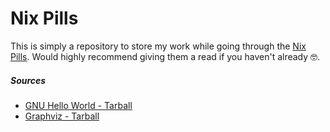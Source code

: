 # Nix Pills

This is simply a repository to store my work while going through the [Nix Pills](https://nixos.org/guides/nix-pills/). Would highly recommend giving them a read if you haven't already 🤓.

##### Sources

- [GNU Hello World - Tarball](https://ftp.gnu.org/gnu/hello)
- [Graphviz - Tarball](https://gitlab.com/graphviz/graphviz/-/releases)
